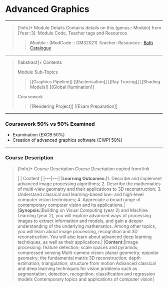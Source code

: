 # Advanced Graphics
---
> [!info]+ Module Details
> Contains details on this (genus:: Module) from [Year::3]: Module Code, Teacher tags and Resources 
> > *Module :* (ModCode :: CM32021)
> > *Teacher*: 
> > *Resources :* [Bath Catalogue](https://www.bath.ac.uk/catalogues/2025-2026/cm/CM32021.html)

---
> [!abstract]+ Contents
> 
> Module Sub-Topics
> > [[Graphics Pipeline]]
> [[Rasterisation]]
> [[Ray Tracing]]
> [[Shading Models]]
> [[Global Illumination]]
> 
> Coursework
> > [[Rendering Project]]
> [[Exam Preparation]]

---
### Coursework 50% vs 50% Examined
- Examination (EXCB 50%)
- Creation of advanced graphics software (CWPI 50%)
---
### Course Description

> [!info]+ Course Description
> Course Description copied from link 
> 
> |   | Content  |
|---|---|
|**Learning Outcomes:**|1. Describe and implement advanced image processing algorithms; 2. Describe the mathematics of multi-view geometry and their applications to 3D reconstruction; 3. Understand classical and learning-based low- and high-level computer vision techniques; 4. Appreciate a broad range of contemporary computer vision and its applications.|
|**Synopsis:**|Building on Visual Computing (year 2) and Machine Learning (year 2), you will explore advanced ways of processing images to extract information and models, and gain a deeper understanding of the underlying mathematics. Among other topics, you will learn about image processing, recognition and 3D reconstruction. You will also learn about advanced deep learning techniques, as well as their applications.|
|**Content:**|Image processing: feature detection; scale spaces and pyramids; compressed sensing Multi-camera vision: planar geometry; epipolar geometry; the fundamental matrix 3D reconstruction; depth estimation; triangulation; structure from motion Advanced classical and deep learning techniques for vision problems such as segmentation, detection, recognition; classification and regression models Contemporary topics and applications of computer vision|
